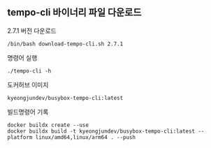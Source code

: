 ## tempo-cli 바이너리 파일 다운로드
2.7.1 버전 다운로드
```
/bin/bash download-tempo-cli.sh 2.7.1
```

명령어 실행
```
./tempo-cli -h
```

도커허브 이미지
```
kyeongjundev/busybox-tempo-cli:latest
```

빌드명령어 기록
```
docker buildx create --use
docker buildx build -t kyeongjundev/busybox-tempo-cli:latest --platform linux/amd64,linux/arm64 . --push
```
